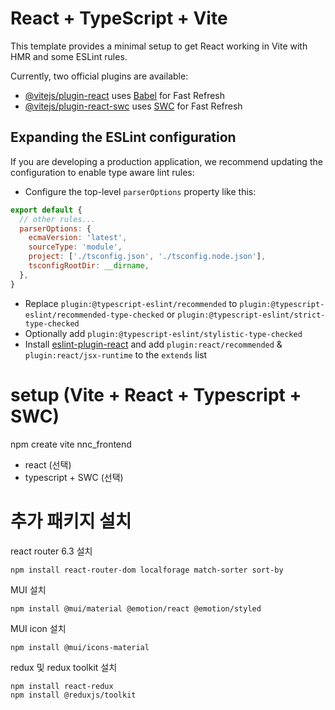 # React + TypeScript + Vite

This template provides a minimal setup to get React working in Vite with HMR and some ESLint rules.

Currently, two official plugins are available:

- [@vitejs/plugin-react](https://github.com/vitejs/vite-plugin-react/blob/main/packages/plugin-react/README.md) uses [Babel](https://babeljs.io/) for Fast Refresh
- [@vitejs/plugin-react-swc](https://github.com/vitejs/vite-plugin-react-swc) uses [SWC](https://swc.rs/) for Fast Refresh

## Expanding the ESLint configuration

If you are developing a production application, we recommend updating the configuration to enable type aware lint rules:

- Configure the top-level `parserOptions` property like this:

```js
export default {
  // other rules...
  parserOptions: {
    ecmaVersion: 'latest',
    sourceType: 'module',
    project: ['./tsconfig.json', './tsconfig.node.json'],
    tsconfigRootDir: __dirname,
  },
}
```

- Replace `plugin:@typescript-eslint/recommended` to `plugin:@typescript-eslint/recommended-type-checked` or `plugin:@typescript-eslint/strict-type-checked`
- Optionally add `plugin:@typescript-eslint/stylistic-type-checked`
- Install [eslint-plugin-react](https://github.com/jsx-eslint/eslint-plugin-react) and add `plugin:react/recommended` & `plugin:react/jsx-runtime` to the `extends` list

# setup (Vite + React + Typescript + SWC)  
npm create vite nnc_frontend
- react (선택)
- typescript + SWC (선택)
# 추가 패키지 설치
react router 6.3 설치  
```angular2html
npm install react-router-dom localforage match-sorter sort-by  
```
MUI 설치  
```angular2html
npm install @mui/material @emotion/react @emotion/styled  
```
MUI icon 설치  
```angular2html
npm install @mui/icons-material 
```
redux 및 redux toolkit 설치
```angular2html
npm install react-redux
npm install @reduxjs/toolkit
```